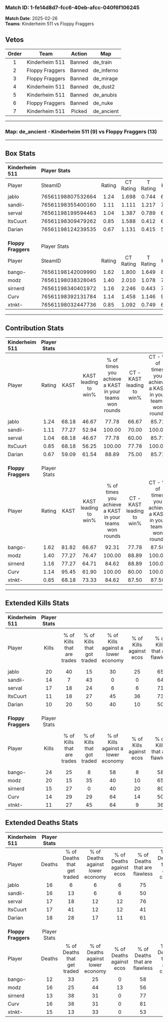 ### Match ID: 1-fe14d8d7-fcc6-40eb-afcc-040f6f106245  
**Match Date**: 2025-02-26  
**Teams**: Kinderheim 511 vs Floppy Fraggers  

## Vetos  

| Order | Team | Action | Map |
| :---: | :--: | :----: | --- |
| 1 | Kinderheim 511 | Banned | de_train |
| 2 | Floppy Fraggers | Banned | de_inferno |
| 3 | Floppy Fraggers | Banned | de_mirage |
| 4 | Kinderheim 511 | Banned | de_dust2 |
| 5 | Kinderheim 511 | Banned | de_anubis |
| 6 | Floppy Fraggers | Banned | de_nuke |
| 7 | Kinderheim 511 | Picked | de_ancient |

---  

### **Map**: de_ancient - Kinderheim 511 (9) vs Floppy Fraggers (13)  
---  

## Box Stats  

| **Kinderheim 511**  | Player Stats      |        |           |          |       |       |       |         |        |      |     |
| :- | :- | :-: | :-: | :-: | :-: | :-: | :-: | :-: | :-: | :-: | :-: |
| Player              | SteamID           | Rating | CT Rating | T Rating | KAST  |  ADR  | Kills | Assists | Deaths | K/D  | HS% |
| jablo               | 76561198807532664 |  1.24  |   1.698   |  0.744   | 68.18 | 82.3  |  20   |    4    |   16   | 1.25 | 50  |
| sandii-             | 76561198355400160 |  1.11  |   1.111   |  1.217   | 77.27 | 90.6  |  14   |    7    |   16   | 0.88 | 64  |
| serval              | 76561198199594463 |  1.04  |   1.387   |  0.789   | 68.18 | 67.4  |  17   |    2    |   17   | 1.00 | 47  |
| ItsCuurt            | 76561198309479262 |  0.85  |   1.588   |  0.412   | 68.18 | 72.0  |  11   |    9    |   17   | 0.65 | 45  |
| Darian              | 76561198124239535 |  0.67  |   1.131   |  0.415   | 59.09 | 59.8  |  10   |    6    |   18   | 0.56 | 70  |
|                     |                   |        |           |          |       |       |       |         |        |      |     |
|                     |                   |        |           |          |       |       |       |         |        |      |     |
|                     |                   |        |           |          |       |       |       |         |        |      |     |
| **Floppy Fraggers** | Player Stats      |        |           |          |       |       |       |         |        |      |     |
| Player              | SteamID           | Rating | CT Rating | T Rating | KAST  |  ADR  | Kills | Assists | Deaths | K/D  | HS% |
| bango-              | 76561198142009990 |  1.62  |   1.800   |  1.649   | 81.82 | 90.4  |  24   |    4    |   12   | 2.00 | 50  |
| modz                | 76561198038328045 |  1.40  |   2.010   |  1.078   | 77.27 | 106.2 |  20   |    8    |   16   | 1.25 | 45  |
| sirnerd             | 76561198340401972 |  1.16  |   2.246   |  0.443   | 77.27 | 75.1  |  15   |    5    |   13   | 1.15 | 66  |
| Curv                | 76561198392131784 |  1.14  |   1.458   |  1.146   | 95.45 | 63.6  |  14   |    4    |   16   | 0.88 | 57  |
| xtnkt-              | 76561198032447736 |  0.85  |   1.092   |  0.749   | 68.18 | 60.4  |  11   |    7    |   15   | 0.73 | 36  |
---  

## Contribution Stats  

| **Kinderheim 511**  | Player Stats |       |                      |                                                        |                           |                                                             |                          |                                                            |
| :- | :-: | :-: | :-: | :-: | :-: | :-: | :-: | :-: |
| Player              |    Rating    | KAST  | KAST leading to win% | % of times you achieve a KAST in your teams won rounds | CT - KAST leading to win% | CT - % of times you achieve a KAST in your teams won rounds | T - KAST leading to win% | T - % of times you achieve a KAST in your teams won rounds |
| jablo               |     1.24     | 68.18 |        46.67         |                         77.78                          |           66.67           |                            85.71                            |          16.67           |                           50.00                            |
| sandii-             |     1.11     | 77.27 |        52.94         |                         100.00                         |           70.00           |                           100.00                            |          28.57           |                           100.00                           |
| serval              |     1.04     | 68.18 |        46.67         |                         77.78                          |           60.00           |                            85.71                            |          20.00           |                           50.00                            |
| ItsCuurt            |     0.85     | 68.18 |        56.25         |                         100.00                         |           77.78           |                           100.00                            |          28.57           |                           100.00                           |
| Darian              |     0.67     | 59.09 |        61.54         |                         88.89                          |           75.00           |                            85.71                            |          40.00           |                           100.00                           |
|                     |              |       |                      |                                                        |                           |                                                             |                          |                                                            |
|                     |              |       |                      |                                                        |                           |                                                             |                          |                                                            |
|                     |              |       |                      |                                                        |                           |                                                             |                          |                                                            |
| **Floppy Fraggers** | Player Stats |       |                      |                                                        |                           |                                                             |                          |                                                            |
| Player              |    Rating    | KAST  | KAST leading to win% | % of times you achieve a KAST in your teams won rounds | CT - KAST leading to win% | CT - % of times you achieve a KAST in your teams won rounds | T - KAST leading to win% | T - % of times you achieve a KAST in your teams won rounds |
| bango-              |     1.62     | 81.82 |        66.67         |                         92.31                          |           77.78           |                            87.50                            |          55.56           |                           100.00                           |
| modz                |     1.40     | 77.27 |        76.47         |                         100.00                         |           88.89           |                           100.00                            |          62.50           |                           100.00                           |
| sirnerd             |     1.16     | 77.27 |        64.71         |                         84.62                          |           88.89           |                           100.00                            |          37.50           |                           60.00                            |
| Curv                |     1.14     | 95.45 |        61.90         |                         100.00                         |           80.00           |                           100.00                            |          45.45           |                           100.00                           |
| xtnkt-              |     0.85     | 68.18 |        73.33         |                         84.62                          |           87.50           |                            87.50                            |          57.14           |                           80.00                            |
---  

## Extended Kills Stats  

| **Kinderheim 511**  | Player Stats |                            |                            |                                    |                         |                              |                                 |                                       |                    |           |
| :- | :-: | :-: | :-: | :-: | :-: | :-: | :-: | :-: | :-: | :-: |
| Player              |    Kills     | % of Kills that are trades | % of Kills that got traded | % of Kills against a lower economy | % of Kills against ecos | % of Kills that are flawless | % of Kills that are close duels | % of Kills that are assisted by flash | Pistol Round Kills | AWP Kills |
| jablo               |      20      |             40             |             15             |                 30                 |           25            |              65              |                5                |                   0                   |         0          |     0     |
| sandii-             |      14      |             7              |             43             |                 0                  |            0            |              64              |                7                |                   0                   |         3          |     0     |
| serval              |      17      |             18             |             24             |                 6                  |            6            |              71              |                6                |                   0                   |         3          |     3     |
| ItsCuurt            |      11      |             18             |             27             |                 45                 |           36            |              73              |                0                |                   0                   |         1          |     0     |
| Darian              |      10      |             20             |             50             |                 40                 |           10            |              50              |               20                |                   0                   |         2          |     0     |
|                     |              |                            |                            |                                    |                         |                              |                                 |                                       |                    |           |
|                     |              |                            |                            |                                    |                         |                              |                                 |                                       |                    |           |
|                     |              |                            |                            |                                    |                         |                              |                                 |                                       |                    |           |
| **Floppy Fraggers** | Player Stats |                            |                            |                                    |                         |                              |                                 |                                       |                    |           |
| Player              |    Kills     | % of Kills that are trades | % of Kills that got traded | % of Kills against a lower economy | % of Kills against ecos | % of Kills that are flawless | % of Kills that are close duels | % of Kills that are assisted by flash | Pistol Round Kills | AWP Kills |
| bango-              |      24      |             25             |             8              |                 58                 |            8            |              58              |                4                |                   0                   |         2          |     0     |
| modz                |      20      |             15             |             35             |                 40                 |           10            |              65              |               15                |                   0                   |         0          |     4     |
| sirnerd             |      15      |             27             |             0              |                 40                 |           20            |              80              |                0                |                   0                   |         3          |     0     |
| Curv                |      14      |             29             |             29             |                 64                 |           14            |              50              |               14                |                   7                   |         1          |     0     |
| xtnkt-              |      11      |             27             |             45             |                 64                 |            9            |              36              |                0                |                   0                   |         0          |     0     |
## Extended Deaths Stats  

| **Kinderheim 511**  | Player Stats |                             |                                   |                          |                               |                            |                           |               |
| :- | :-: | :-: | :-: | :-: | :-: | :-: | :-: | :-: |
| Player              |    Deaths    | % of Deaths that get traded | % of Deaths against lower economy | % of Deaths against ecos | % of Deaths that are flawless | % of Deaths that are close | % of Deaths while blinded | Deaths to AWP |
| jablo               |      16      |              6              |                 6                 |            6             |              75               |             0              |             6             |       1       |
| sandii-             |      16      |             13              |                 6                 |            6             |              50               |             19             |             0             |       1       |
| serval              |      17      |             18              |                12                 |            12            |              76               |             0              |             0             |       0       |
| ItsCuurt            |      17      |             41              |                12                 |            12            |              41               |             6              |             0             |       1       |
| Darian              |      18      |             28              |                17                 |            11            |              61               |             11             |             0             |       1       |
|                     |              |                             |                                   |                          |                               |                            |                           |               |
|                     |              |                             |                                   |                          |                               |                            |                           |               |
|                     |              |                             |                                   |                          |                               |                            |                           |               |
| **Floppy Fraggers** | Player Stats |                             |                                   |                          |                               |                            |                           |               |
| Player              |    Deaths    | % of Deaths that get traded | % of Deaths against lower economy | % of Deaths against ecos | % of Deaths that are flawless | % of Deaths that are close | % of Deaths while blinded | Deaths to AWP |
| bango-              |      12      |             33              |                25                 |            0             |              58               |             8              |             0             |       0       |
| modz                |      16      |             25              |                44                 |            13            |              56               |             6              |             0             |       0       |
| sirnerd             |      13      |             38              |                31                 |            0             |              77               |             8              |             0             |       1       |
| Curv                |      16      |             38              |                31                 |            0             |              81               |             6              |             0             |       1       |
| xtnkt-              |      15      |             13              |                33                 |            0             |              53               |             7              |             0             |       1       |
